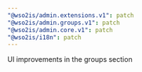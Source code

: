 ```yaml
---
"@wso2is/admin.extensions.v1": patch
"@wso2is/admin.groups.v1": patch
"@wso2is/admin.core.v1": patch
"@wso2is/i18n": patch
---
```


UI improvements in the groups section
